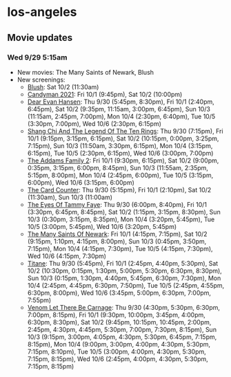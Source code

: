 # los-angeles

## Movie updates
### Wed 9/29 5:15am
* New movies: The Many Saints of Newark, Blush
* New screenings: 
    * [Blush](https://drafthouse.com/los-angeles/show/blush): Sat 10/2 (11:30am)
    * [Candyman 2021](https://drafthouse.com/los-angeles/show/candyman-2021): Fri 10/1 (9:45pm), Sat 10/2 (10:00pm)
    * [Dear Evan Hansen](https://drafthouse.com/los-angeles/show/dear-evan-hansen): Thu 9/30 (5:45pm, 8:30pm), Fri 10/1 (2:40pm, 6:45pm), Sat 10/2 (9:35pm, 11:15am, 3:00pm, 6:45pm), Sun 10/3 (11:15am, 2:45pm, 7:00pm), Mon 10/4 (2:30pm, 6:40pm), Tue 10/5 (3:30pm, 7:00pm), Wed 10/6 (2:30pm, 6:15pm)
    * [Shang Chi And The Legend Of The Ten Rings](https://drafthouse.com/los-angeles/show/shang-chi-and-the-legend-of-the-ten-rings): Thu 9/30 (7:15pm), Fri 10/1 (9:15pm, 3:15pm, 6:15pm), Sat 10/2 (10:15pm, 0:00pm, 3:25pm, 7:15pm), Sun 10/3 (11:50am, 3:30pm, 6:15pm), Mon 10/4 (3:15pm, 6:15pm), Tue 10/5 (2:30pm, 6:15pm), Wed 10/6 (3:00pm, 7:00pm)
    * [The Addams Family 2](https://drafthouse.com/los-angeles/show/the-addams-family-2): Fri 10/1 (9:30pm, 6:15pm), Sat 10/2 (9:00pm, 0:35pm, 3:15pm, 6:00pm, 8:45pm), Sun 10/3 (11:55am, 2:35pm, 5:15pm, 8:00pm), Mon 10/4 (2:45pm, 6:00pm), Tue 10/5 (3:15pm, 6:00pm), Wed 10/6 (3:15pm, 6:00pm)
    * [The Card Counter](https://drafthouse.com/los-angeles/show/the-card-counter): Thu 9/30 (5:15pm), Fri 10/1 (2:10pm), Sat 10/2 (11:30am), Sun 10/3 (11:00am)
    * [The Eyes Of Tammy Faye](https://drafthouse.com/los-angeles/show/the-eyes-of-tammy-faye): Thu 9/30 (6:00pm, 8:40pm), Fri 10/1 (3:30pm, 6:45pm, 8:45pm), Sat 10/2 (1:15pm, 3:15pm, 8:30pm), Sun 10/3 (0:30pm, 3:15pm, 8:35pm), Mon 10/4 (3:20pm, 5:45pm), Tue 10/5 (3:00pm, 5:45pm), Wed 10/6 (3:20pm, 5:45pm)
    * [The Many Saints Of Newark](https://drafthouse.com/los-angeles/show/the-many-saints-of-newark): Fri 10/1 (4:15pm, 7:15pm), Sat 10/2 (9:15pm, 1:10pm, 4:15pm, 8:00pm), Sun 10/3 (0:45pm, 3:50pm, 7:15pm), Mon 10/4 (4:15pm, 7:30pm), Tue 10/5 (4:15pm, 7:30pm), Wed 10/6 (4:15pm, 7:30pm)
    * [Titane](https://drafthouse.com/los-angeles/show/titane): Thu 9/30 (5:45pm), Fri 10/1 (2:45pm, 4:40pm, 5:30pm), Sat 10/2 (10:30pm, 0:15pm, 1:30pm, 5:00pm, 5:30pm, 6:30pm, 8:30pm), Sun 10/3 (0:15pm, 1:30pm, 4:40pm, 5:45pm, 6:30pm, 7:30pm), Mon 10/4 (2:45pm, 4:45pm, 6:30pm, 7:50pm), Tue 10/5 (2:45pm, 4:55pm, 6:30pm, 8:00pm), Wed 10/6 (3:45pm, 5:00pm, 6:30pm, 7:00pm, 7:55pm)
    * [Venom Let There Be Carnage](https://drafthouse.com/los-angeles/show/venom-let-there-be-carnage): Thu 9/30 (4:30pm, 5:30pm, 6:30pm, 7:00pm, 8:15pm), Fri 10/1 (9:30pm, 10:00pm, 3:45pm, 4:00pm, 6:30pm, 8:30pm), Sat 10/2 (9:45pm, 10:15pm, 10:45pm, 2:00pm, 2:45pm, 4:30pm, 4:45pm, 5:30pm, 7:00pm, 7:30pm, 8:15pm), Sun 10/3 (9:15pm, 3:00pm, 4:05pm, 4:30pm, 5:30pm, 6:45pm, 7:15pm, 8:15pm), Mon 10/4 (9:00pm, 3:00pm, 4:00pm, 4:30pm, 5:30pm, 7:15pm, 8:10pm), Tue 10/5 (3:00pm, 4:00pm, 4:30pm, 5:30pm, 7:15pm, 8:15pm), Wed 10/6 (2:45pm, 4:00pm, 4:30pm, 5:30pm, 7:15pm, 8:15pm)

